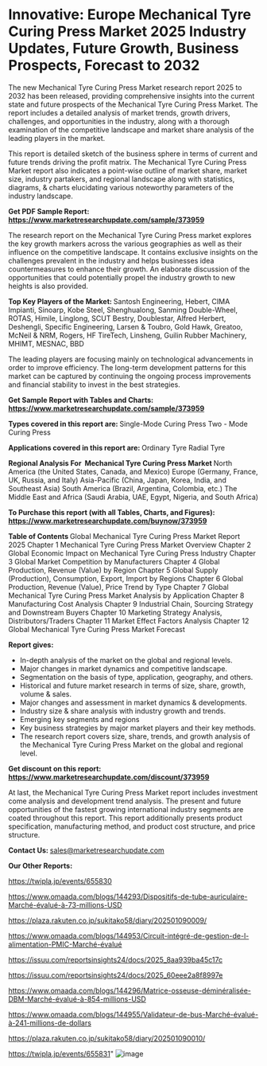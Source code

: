 # Innovative: Europe Mechanical Tyre Curing Press Market 2025 Industry Updates, Future Growth, Business Prospects, Forecast to 2032

The new Mechanical Tyre Curing Press Market research report 2025 to 2032 has been released, providing comprehensive insights into the current state and future prospects of the Mechanical Tyre Curing Press Market. The report includes a detailed analysis of market trends, growth drivers, challenges, and opportunities in the industry, along with a thorough examination of the competitive landscape and market share analysis of the leading players in the market.

This report is detailed sketch of the business sphere in terms of current and future trends driving the profit matrix. The Mechanical Tyre Curing Press Market report also indicates a point-wise outline of market share, market size, industry partakers, and regional landscape along with statistics, diagrams, &amp; charts elucidating various noteworthy parameters of the industry landscape.

<strong><b>Get PDF Sample Report: <a href=https://www.marketresearchupdate.com/sample/373959>https://www.marketresearchupdate.com/sample/373959</a></b></strong>

The research report on the Mechanical Tyre Curing Press market explores the key growth markers across the various geographies as well as their influence on the competitive landscape. It contains exclusive insights on the challenges prevalent in the industry and helps businesses idea countermeasures to enhance their growth. An elaborate discussion of the opportunities that could potentially propel the industry growth to new heights is also provided.

<strong><b>Top Key Players of the Market:
</b></strong>Santosh Engineering, Hebert, CIMA Impianti, Sinoarp, Kobe Steel, Shenghualong, Sanming Double-Wheel, ROTAS, Himile, Linglong, SCUT Bestry, Doublestar, Alfred Herbert, Deshengli, Specific Engineering, Larsen & Toubro, Gold Hawk, Greatoo, McNeil & NRM, Rogers, HF TireTech, Linsheng, Guilin Rubber Machinery, MHIMT, MESNAC, BBD<strong><b>
</b></strong>

The leading players are focusing mainly on technological advancements in order to improve efficiency. The long-term development patterns for this market can be captured by continuing the ongoing process improvements and financial stability to invest in the best strategies.

<strong><b>Get Sample Report with Tables and Charts: <a href=https://www.marketresearchupdate.com/sample/373959>https://www.marketresearchupdate.com/sample/373959</a></b></strong>

<strong><b>Types covered in this report are:
</b></strong>Single-Mode Curing Press
Two - Mode Curing Press<strong><b>
</b></strong>

<strong><b>Applications covered in this report are:
</b></strong>Ordinary Tyre
Radial Tyre<strong><b>
</b></strong>

<strong><b>Regional Analysis For  Mechanical Tyre Curing Press Market</b></strong><strong><b>
</b></strong>North America (the United States, Canada, and Mexico)
Europe (Germany, France, UK, Russia, and Italy)
Asia-Pacific (China, Japan, Korea, India, and Southeast Asia)
South America (Brazil, Argentina, Colombia, etc.)
The Middle East and Africa (Saudi Arabia, UAE, Egypt, Nigeria, and South Africa)

<strong><b>To Purchase this report (with all Tables, Charts, and Figures): <a href=https://www.marketresearchupdate.com/buynow/373959>https://www.marketresearchupdate.com/buynow/373959</a></b></strong>

<strong><b>Table of Contents</b></strong><strong><b>
</b></strong>Global Mechanical Tyre Curing Press Market Report 2025
Chapter 1 Mechanical Tyre Curing Press Market Overview
Chapter 2 Global Economic Impact on Mechanical Tyre Curing Press Industry
Chapter 3 Global Market Competition by Manufacturers
Chapter 4 Global Production, Revenue (Value) by Region
Chapter 5 Global Supply (Production), Consumption, Export, Import by Regions
Chapter 6 Global Production, Revenue (Value), Price Trend by Type
Chapter 7 Global Mechanical Tyre Curing Press Market Analysis by Application
Chapter 8 Manufacturing Cost Analysis
Chapter 9 Industrial Chain, Sourcing Strategy and Downstream Buyers
Chapter 10 Marketing Strategy Analysis, Distributors/Traders
Chapter 11 Market Effect Factors Analysis
Chapter 12 Global Mechanical Tyre Curing Press Market Forecast

<strong><b>Report gives:</b></strong>

- In-depth analysis of the market on the global and regional levels.
- Major changes in market dynamics and competitive landscape.
- Segmentation on the basis of type, application, geography, and others.
- Historical and future market research in terms of size, share, growth, volume &amp; sales.
- Major changes and assessment in market dynamics &amp; developments.
- Industry size &amp; share analysis with industry growth and trends.
- Emerging key segments and regions
- Key business strategies by major market players and their key methods.
- The research report covers size, share, trends, and growth analysis of the Mechanical Tyre Curing Press Market on the global and regional level.

<strong><b>Get discount on this report: <a href=https://www.marketresearchupdate.com/discount/373959>https://www.marketresearchupdate.com/discount/373959</a></b></strong>

At last, the Mechanical Tyre Curing Press Market report includes investment come analysis and development trend analysis. The present and future opportunities of the fastest growing international industry segments are coated throughout this report. This report additionally presents product specification, manufacturing method, and product cost structure, and price structure.

<strong><b>Contact Us:
</b></strong>sales@marketresearchupdate.com

<strong>Our Other Reports:</strong>

<a href=https://twipla.jp/events/655830>https://twipla.jp/events/655830</a>

<a href=https://www.omaada.com/blogs/144293/Dispositifs-de-tube-auriculaire-Marché-évalué-à-73-millions-USD>https://www.omaada.com/blogs/144293/Dispositifs-de-tube-auriculaire-Marché-évalué-à-73-millions-USD</a>

<a href=https://plaza.rakuten.co.jp/sukitako58/diary/202501090009/>https://plaza.rakuten.co.jp/sukitako58/diary/202501090009/</a>

<a href=https://www.omaada.com/blogs/144953/Circuit-intégré-de-gestion-de-l-alimentation-PMIC-Marché-évalué>https://www.omaada.com/blogs/144953/Circuit-intégré-de-gestion-de-l-alimentation-PMIC-Marché-évalué</a>

<a href=https://issuu.com/reportsinsights24/docs/2025_8aa939ba45c17c>https://issuu.com/reportsinsights24/docs/2025_8aa939ba45c17c</a>

<a href=https://issuu.com/reportsinsights24/docs/2025_60eee2a8f8997e>https://issuu.com/reportsinsights24/docs/2025_60eee2a8f8997e</a>

<a href=https://www.omaada.com/blogs/144296/Matrice-osseuse-déminéralisée-DBM-Marché-évalué-à-854-millions-USD>https://www.omaada.com/blogs/144296/Matrice-osseuse-déminéralisée-DBM-Marché-évalué-à-854-millions-USD</a>

<a href=https://www.omaada.com/blogs/144955/Validateur-de-bus-Marché-évalué-à-241-millions-de-dollars>https://www.omaada.com/blogs/144955/Validateur-de-bus-Marché-évalué-à-241-millions-de-dollars</a>

<a href=https://plaza.rakuten.co.jp/sukitako58/diary/202501090010/>https://plaza.rakuten.co.jp/sukitako58/diary/202501090010/</a>

<a href=https://twipla.jp/events/655831>https://twipla.jp/events/655831</a>"
![image](https://github.com/user-attachments/assets/ec5d9312-bd2f-4301-b4ff-9b3d57f9792d)

